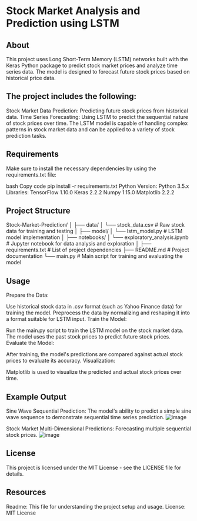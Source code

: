 # Stock Market Analysis and Prediction using LSTM
## About
This project uses Long Short-Term Memory (LSTM) networks built with the Keras Python package to predict stock market prices and analyze time series data. The model is designed to forecast future stock prices based on historical price data.

## The project includes the following:

Stock Market Data Prediction: Predicting future stock prices from historical data.
Time Series Forecasting: Using LSTM to predict the sequential nature of stock prices over time.
The LSTM model is capable of handling complex patterns in stock market data and can be applied to a variety of stock prediction tasks.

## Requirements
Make sure to install the necessary dependencies by using the requirements.txt file:

bash
Copy code
pip install -r requirements.txt
Python Version:
Python 3.5.x
Libraries:
TensorFlow 1.10.0
Keras 2.2.2
Numpy 1.15.0
Matplotlib 2.2.2

## Project Structure
Stock-Market-Prediction/
│
├── data/
│   └── stock_data.csv           # Raw stock data for training and testing
│
├── model/
│   └── lstm_model.py            # LSTM model implementation
│
├── notebooks/
│   └── exploratory_analysis.ipynb # Jupyter notebook for data analysis and exploration
│
├── requirements.txt             # List of project dependencies
├── README.md                    # Project documentation
└── main.py                       # Main script for training and evaluating the model


## Usage

Prepare the Data:

Use historical stock data in .csv format (such as Yahoo Finance data) for training the model.
Preprocess the data by normalizing and reshaping it into a format suitable for LSTM input.
Train the Model:

Run the main.py script to train the LSTM model on the stock market data.
The model uses the past stock prices to predict future stock prices.
Evaluate the Model:

After training, the model's predictions are compared against actual stock prices to evaluate its accuracy.
Visualization:

Matplotlib is used to visualize the predicted and actual stock prices over time.

## Example Output
Sine Wave Sequential Prediction:
The model's ability to predict a simple sine wave sequence to demonstrate sequential time series prediction.
![image](https://github.com/user-attachments/assets/32daa8fc-7889-4a65-a0f9-457441f8c738)



Stock Market Multi-Dimensional Predictions:
Forecasting multiple sequential stock prices.
![image](https://github.com/user-attachments/assets/f23852e3-a3f2-438d-b5dc-53478d566f92)

## License
This project is licensed under the MIT License - see the LICENSE file for details.

## Resources
Readme: This file for understanding the project setup and usage.
License: MIT License









